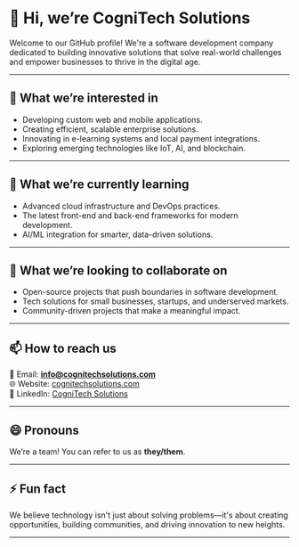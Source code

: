 # 👋 Hi, we’re **CogniTech Solutions**  

Welcome to our GitHub profile! We're a software development company dedicated to building innovative solutions that solve real-world challenges and empower businesses to thrive in the digital age.  

---

## 👀 What we’re interested in  
- Developing custom web and mobile applications.  
- Creating efficient, scalable enterprise solutions.  
- Innovating in e-learning systems and local payment integrations.  
- Exploring emerging technologies like IoT, AI, and blockchain.  

---

## 🌱 What we’re currently learning  
- Advanced cloud infrastructure and DevOps practices.  
- The latest front-end and back-end frameworks for modern development.  
- AI/ML integration for smarter, data-driven solutions.  

---

## 💞️ What we’re looking to collaborate on  
- Open-source projects that push boundaries in software development.  
- Tech solutions for small businesses, startups, and underserved markets.  
- Community-driven projects that make a meaningful impact.  

---

## 📫 How to reach us  
📧 Email: **info@cognitechsolutions.com**  
🌐 Website: [cognitechsolutions.com](https://cognitechsolutions.com)  
💼 LinkedIn: [CogniTech Solutions](https://linkedin.com/company/cognitech-solutions)  

---

## 😄 Pronouns  
We’re a team! You can refer to us as **they/them**.  

---

## ⚡ Fun fact  
We believe technology isn't just about solving problems—it's about creating opportunities, building communities, and driving innovation to new heights.  

---

<!---  
CogniTech-Solutions/CogniTech-Solutions is a ✨ special ✨ repository because its `README.md` (this file) appears on your GitHub profile.  
You can click the Preview link to take a look at your changes.  
--->  
